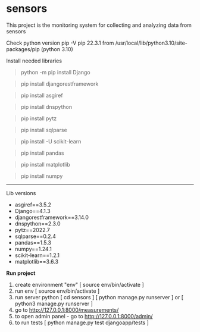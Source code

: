 # sensors

This project is the monitoring system for collecting and analyzing data from sensors 

Check python version
pip -V
pip 22.3.1 from /usr/local/lib/python3.10/site-packages/pip (python 3.10)

Install needed libraries

> python -m pip install Django

> pip install djangorestframework

> pip install asgiref

> pip install dnspython

> pip install pytz

> pip install sqlparse

> pip install -U scikit-learn

> pip install pandas

> pip install matplotlib

> pip install numpy

-------
Lib versions

- asgiref==3.5.2
- Django==4.1.3
- djangorestframework==3.14.0
- dnspython==2.3.0
- pytz==2022.7
- sqlparse==0.2.4
- pandas==1.5.3
- numpy==1.24.1
- scikit-learn==1.2.1
- matplotlib==3.6.3


**Run project**
1. create environment "env" [ source env/bin/activate ]
2. run env [ source env/bin/activate ]
3. run server python 
[ cd sensors ]
[ python manage.py runserver ] or [ python3 manage.py runserver ] 
4. go to http://127.0.0.1:8000/measurements/
5. to open admin panel - go to http://127.0.0.1:8000/admin/
6. to run tests [ python manage.py test djangoapp/tests ]

